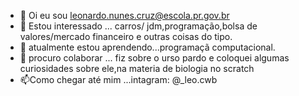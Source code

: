 - 👋 Oi eu sou leonardo.nunes.cruz@escola.pr.gov.br
- 👀 Estou interessado ... carros/ jdm,programação,bolsa de valores/mercado financeiro e outras coisas do tipo.
- 🌱 atualmente estou aprendendo...programaçã computacional.
- 💞️ procuro colaborar ... fiz sobre o urso pardo e coloquei algumas curiosidades sobre ele,na materia de biologia no scratch
- 📫Como chegar até mim ...intagram: @_leo.cwb

<!---
lonardosupra/leonardosupra é um repositório ✨ especial ✨ porque seu `README.md` (este arquivo) aparece no seu perfil do GitHub.
Você pode clicar no link Visualizar para dar uma olhada nas suas alterações.
--->
